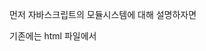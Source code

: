 먼저 자바스크립트의 모듈시스템에 대해 설명하자면

기존에는 html 파일에서 <script> 태그를 이용하여 필요한 자바스크립트 파일들을 불러왔다.

이러한 방식에는 큰 문제가 있었는데

html 파일에서 불러와진 여러 자바스크립트들이 서로 다른 파일임에도 불구하고

서로가 의존적이게 되어버렸다... 부가적으로 파일들을 로드하는 순서도 중요했고...

 

이러한 점을 보완하기 위해 등장한 것이 바로 모듈 시스템이다.

간단히 말하면 외부에서 사용할 수 있게 특정 함수나 오브젝트 등을 모듈화 하고,

해당 모듈을 사용하려는 쪽에서는 필요한 모듈만 불러와서 사용하면 된다.

 

모듈을 정의하기 위한 문법에는 여러가지가 있다. (모듈 포맷)

대표적으로 AMD, CommonJS, ES6 등이 있는데 이 포스팅에서는 CommonJS와 ES6를 비교해보겠다.

 

CommonJS

CommonJS 포맷은 Node.js (서버사이드 자바스크립트) 의 표준이다.

(정확히는 독자적으로 진화시켰지만 기본적으로 CommonJS 방식을 따르고 있다.)

내보내기의 경우 exports 및 module.exports,

가져오기의 경우 require 를 사용한다.

1-1. exports를 통한 내보내기
 <pre>
 <code>

//func.js
function func1 (param) {
	// ...
}

function func2 (param) {
	// ...
}

exports.func1 = func1
exports.func2 = func2
 

1-2. 가져오기
 <pre>
 <code>

const obj = require('./func')

obj.func1(10)
obj.func2(20)
 </code>
 </pre>

다음으로는 module.exports를 통한 내보내기와 가져오기 입니다.

 

2-1. module.exports를 통한 내보내기
 <pre>
 <code>

// func.js
const obj = {
	
    func1: function (num) {
    	// ...
    },
    
    func2: function (num) {
    	// ...
    }
}
 </code>
 </pre>
module.exports = obj
 

2-2. 가져오기
 <pre>
 <code>

const obj = require('./func')

obj.func1(10)
obj.func2(20)
 
 </code>
 </pre>
기본적으로 가져오는 방법에 대해서는 두 방법이 모두 동일하다.

다만, 내보내기를 할 경우

exports를 사용하는 경우에는 여러 property를 내보낼 때,

module.exports를 사용하는 경우에는 여러 property를 내보낼 때 혹은 단일 Object를 내보낼 때 모두 가능하다.

 

추가적으로 exports는 module.exports를 참조하고 있는 객체이다.

즉, exports 에 property를 명시하는 위와같은 방법은 정상적으로 동작하지만,

신규 객체를 할당해버리면 모듈이 동작하지 않는다.

특별한 상황이 아니라면 module.exports를 사용하는 것이 권장된다.

 

 

ES6

CommonJS와 마찬가지로 기본적으로는 원하는 모듈을 내보내고, 가져온다는 것에서는 동일하지만

아직 브라우저들이 es6를 완벽히 지원하지 못하는 상황이므로

webpack 이나 babel 등의 번들러들이 필요한 것이 단점이라면 단점이다.

(사실 최근에는 번들러를 끼고 개발하는 것이 일상이기 때문에 불편한것도 모르겠지만..)

 

기본적으로 내보내기 키워드는 export 및 default.

가져오기 키워드는 import 입니다.

 

1-1. export 를 이용한 내보내기
 <pre>
 <code>

// first_func.js

export function func1 (num) {
	// ...
}

const func2 = function (num) {
	// ...
}

export { func2 }
  </code>
 </pre>

1-2. 가져오기

// 사용하려는 객체만 선택하여 가져오기
 <pre>
 <code>

import { func1 } from './first_func'

func1(10)
 </code>
 </pre>

// 모든 객체를 가져오되 원하는 이름을 붙여서 사용한다.
 <pre>
 <code>

import * as obj from './first_func'

obj.func1(10)
obj.func2(20)
  </code>
 </pre>

2-1. export default 를 이용한 내보내기
 <pre>
 <code>


// second_func.js
const obj = {

    func3: function (num) {
    	// ...
    },
    
    func4: function (num) {
    	// ...
    }
}

export default obj
  </code>
 </pre>

2-2. 가져오기

// default 키워드를 이용하여 내보냈던 쪽에서 사용한 명칭을 그대로 사용할 필요는 없다
 <pre>
 <code>

import testObj from './second_func'

testObj.func3(10)
testObj.func4(20)
  </code>
 </pre>

 

이상으로 CommonJS 와 ES6 의 모듈시스템에 알아보았다.
# 출처
[CommonJS와 ES6의 모듈(module) 시스템](https://jh-7.tistory.com/9)
